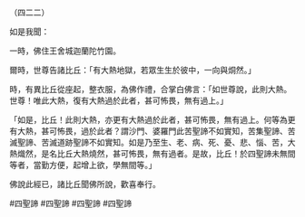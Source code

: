 （四二二）

如是我聞：

一時，佛住王舍城迦蘭陀竹園。

爾時，世尊告諸比丘：「有大熱地獄，若眾生生於彼中，一向與烔然。」

時，有異比丘從座起，整衣服，為佛作禮，合掌白佛言：「如世尊說，此則大熱。世尊！唯此大熱，復有大熱過於此者，甚可怖畏，無有過上。」

「如是，比丘！此則大熱，亦更有大熱過於此者，甚可怖畏，無有過上。何等為更有大熱，甚可怖畏，過於此者？謂沙門、婆羅門此苦聖諦不如實知，苦集聖諦、苦滅聖諦、苦滅道跡聖諦不如實知。如是乃至生、老、病、死、憂、悲、惱、苦，大熱熾然，是名比丘大熱燒然，甚可怖畏，無有過者。是故，比丘！於四聖諦未無間等者，當勤方便，起增上欲，學無間等。」

佛說此經已，諸比丘聞佛所說，歡喜奉行。



#四聖諦
#四聖諦
#四聖諦
#四聖諦
